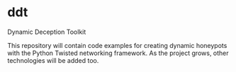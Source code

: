 # ddt
Dynamic Deception Toolkit

This repository will contain code examples for creating dynamic honeypots with the Python Twisted networking framework. As the project grows, other technologies will be added too.
